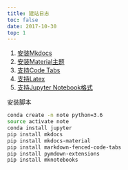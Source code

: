 ```yaml
---
title: 建站日志
toc: false
date: 2017-10-30
top: 1
---
```


1. [安装Mkdocs](https://www.mkdocs.org/#installation)
2. [安装Material主题](https://squidfunk.github.io/mkdocs-material/)
3. [支持Code Tabs](https://yacir.github.io/markdown-fenced-code-tabs/)
4. [支持Latex](https://squidfunk.github.io/mkdocs-material/extensions/pymdown/)
5. [支持Jupyter Notebook格式](https://github.com/greenape/mknotebooks)

安装脚本

```bash
conda create -n note python=3.6
source activate note
conda install jupyter
pip install mkdocs
pip install mkdocs-material
pip install markdown-fenced-code-tabs
pip install pymdown-extensions
pip install mknotebooks
```